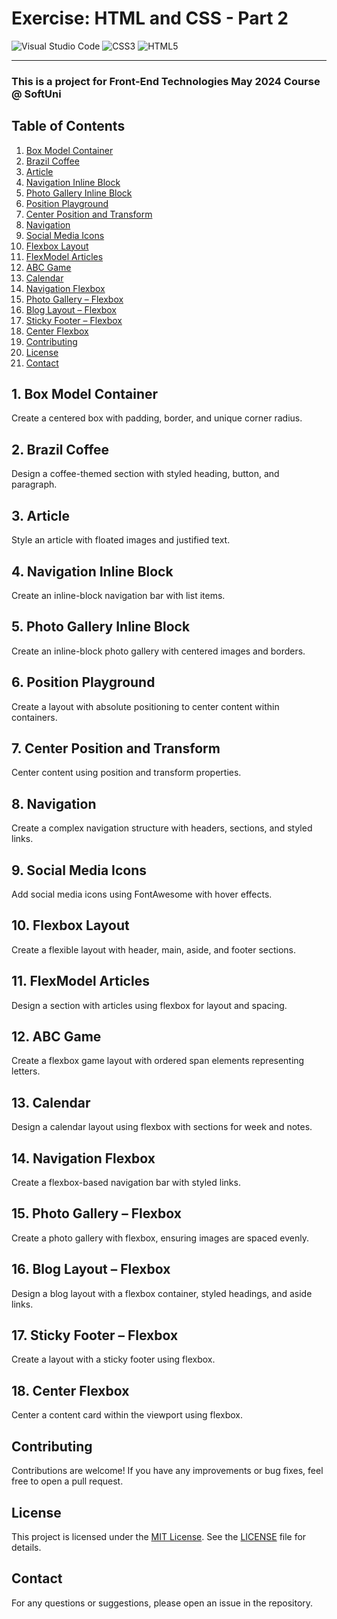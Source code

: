 # Exercise: HTML and CSS - Part 2

![Visual Studio Code](https://img.shields.io/badge/Visual_Studio_Code-0078D4?style=for-the-badge&logo=visual%20studio%20code&logoColor=white)
![CSS3](https://img.shields.io/badge/CSS3-1572B6?style=for-the-badge&logo=css3&logoColor=white)
![HTML5](https://img.shields.io/badge/HTML5-E34F26?style=for-the-badge&logo=html5&logoColor=white)

---
### This is a project for Front-End Technologies May 2024 Course @ SoftUni

## Table of Contents
1. [Box Model Container](#1-box-model-container)
2. [Brazil Coffee](#2-brazil-coffee)
3. [Article](#3-article)
4. [Navigation Inline Block](#4-navigation-inline-block)
5. [Photo Gallery Inline Block](#5-photo-gallery-inline-block)
6. [Position Playground](#6-position-playground)
7. [Center Position and Transform](#7-center-position-and-transform)
8. [Navigation](#8-navigation)
9. [Social Media Icons](#9-social-media-icons)
10. [Flexbox Layout](#10-flexbox-layout)
11. [FlexModel Articles](#11-flexmodel-articles)
12. [ABC Game](#12-abc-game)
13. [Calendar](#13-calendar)
14. [Navigation Flexbox](#14-navigation-flexbox)
15. [Photo Gallery – Flexbox](#15-photo-gallery-–-flexbox)
16. [Blog Layout – Flexbox](#16-blog-layout-–-flexbox)
17. [Sticky Footer – Flexbox](#17-sticky-footer-–-flexbox)
18. [Center Flexbox](#18-center-flexbox)
19. [Contributing](#Contributing)
20. [License](#License)
21. [Contact](#Contact)

## 1. Box Model Container
Create a centered box with padding, border, and unique corner radius.

## 2. Brazil Coffee
Design a coffee-themed section with styled heading, button, and paragraph.

## 3. Article
Style an article with floated images and justified text.

## 4. Navigation Inline Block
Create an inline-block navigation bar with list items.

## 5. Photo Gallery Inline Block
Create an inline-block photo gallery with centered images and borders.

## 6. Position Playground
Create a layout with absolute positioning to center content within containers.

## 7. Center Position and Transform
Center content using position and transform properties.

## 8. Navigation
Create a complex navigation structure with headers, sections, and styled links.

## 9. Social Media Icons
Add social media icons using FontAwesome with hover effects.

## 10. Flexbox Layout
Create a flexible layout with header, main, aside, and footer sections.

## 11. FlexModel Articles
Design a section with articles using flexbox for layout and spacing.

## 12. ABC Game
Create a flexbox game layout with ordered span elements representing letters.

## 13. Calendar
Design a calendar layout using flexbox with sections for week and notes.

## 14. Navigation Flexbox
Create a flexbox-based navigation bar with styled links.

## 15. Photo Gallery – Flexbox
Create a photo gallery with flexbox, ensuring images are spaced evenly.

## 16. Blog Layout – Flexbox
Design a blog layout with a flexbox container, styled headings, and aside links.

## 17. Sticky Footer – Flexbox
Create a layout with a sticky footer using flexbox.

## 18. Center Flexbox
Center a content card within the viewport using flexbox.

## Contributing
Contributions are welcome! If you have any improvements or bug fixes, feel free to open a pull request.

## License
This project is licensed under the [MIT License](LICENSE). See the [LICENSE](LICENSE) file for details.

## Contact
For any questions or suggestions, please open an issue in the repository.
